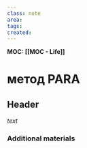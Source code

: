 ```yaml
---
class: note
area:
tags:
created:
---
```

**MOC: [[MOC - Life]]**

# метод PARA

## Header

*text*

### Additional materials